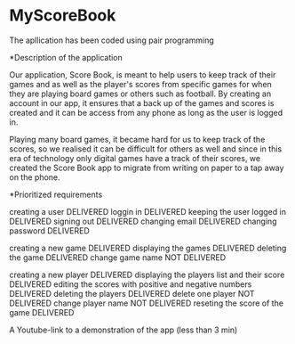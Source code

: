 # MyScoreBook

The apllication has been coded using pair programming

*Description of the application 

Our application, Score Book, is meant to help users to keep track of their
games and as well as the player's scores from specific games for when they 
are playing board games or others such as football. By creating an account 
in our app, it ensures that a back up of the games and scores is created
and it can be access from any phone as long as the user is logged in.

Playing many board games, it became hard for us to keep track of the scores,
so we realised it can be difficult for others as well and since in this era 
of technology only digital games have a track of their scores, we created 
the Score Book app to migrate from writing on paper to a tap away on the phone. 


*Prioritized requirements 

creating a user DELIVERED
loggin in DELIVERED
keeping the user logged in DELIVERED
signing out DELIVERED
changing email DELIVERED
changing password DELIVERED

creating a new game DELIVERED
displaying the games DELIVERED
deleting the game DELIVERED
change game name NOT DELIVERED

creating a new player DELIVERED
displaying the players list and their score DELIVERED
editing the scores with positive and negative numbers DELIVERED
deleting the players DELIVERED
delete one player NOT DELIVERED
change player name NOT DELIVERED
reseting the score of the game DELIVERED



A Youtube-link to a demonstration of the app (less than 3 min)
